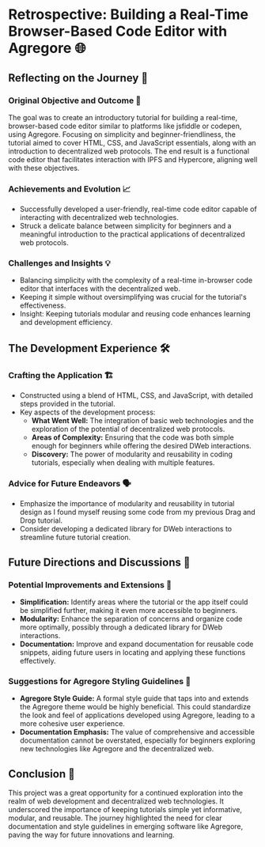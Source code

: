 # Retrospective: Building a Real-Time Browser-Based Code Editor with Agregore 🌐

## Reflecting on the Journey 🎉

### Original Objective and Outcome 🎯
The goal was to create an introductory tutorial for building a real-time, browser-based code editor similar to platforms like jsfiddle or codepen, using Agregore. Focusing on simplicity and beginner-friendliness, the tutorial aimed to cover HTML, CSS, and JavaScript essentials, along with an introduction to decentralized web protocols. The end result is a functional code editor that facilitates interaction with IPFS and Hypercore, aligning well with these objectives.

### Achievements and Evolution 📈
- Successfully developed a user-friendly, real-time code editor capable of interacting with decentralized web technologies.
- Struck a delicate balance between simplicity for beginners and a meaningful introduction to the practical applications of decentralized web protocols.

### Challenges and Insights 💡
- Balancing simplicity with the complexity of a real-time in-browser code editor that interfaces with the decentralized web.
- Keeping it simple without oversimplifying was crucial for the tutorial's effectiveness.
- Insight: Keeping tutorials modular and reusing code enhances learning and development efficiency.

## The Development Experience 🛠️

### Crafting the Application 🏗️
- Constructed using a blend of HTML, CSS, and JavaScript, with detailed steps provided in the tutorial.
- Key aspects of the development process:
  - **What Went Well:** The integration of basic web technologies and the exploration of the potential of decentralized web protocols.
  - **Areas of Complexity:** Ensuring that the code was both simple enough for beginners while offering the desired DWeb interactions.
  - **Discovery:** The power of modularity and reusability in coding tutorials, especially when dealing with multiple features.

### Advice for Future Endeavors 🗣️
- Emphasize the importance of modularity and reusability in tutorial design as I found myself reusing some code from my previous Drag and Drop tutorial.
- Consider developing a dedicated library for DWeb interactions to streamline future tutorial creation.

## Future Directions and Discussions 🚀

### Potential Improvements and Extensions 🔧
- **Simplification:** Identify areas where the tutorial or the app itself could be simplified further, making it even more accessible to beginners.
- **Modularity:** Enhance the separation of concerns and organize code more optimally, possibly through a dedicated library for DWeb interactions.
- **Documentation:** Improve and expand documentation for reusable code snippets, aiding future users in locating and applying these functions effectively.

### Suggestions for Agregore Styling Guidelines 📝
- **Agregore Style Guide:** A formal style guide that taps into and extends the Agregore theme would be highly beneficial. This could standardize the look and feel of applications developed using Agregore, leading to a more cohesive user experience.
- **Documentation Emphasis:** The value of comprehensive and accessible documentation cannot be overstated, especially for beginners exploring new technologies like Agregore and the decentralized web.

## Conclusion 🌟
This project was a great opportunity for a continued exploration into the realm of web development and decentralized web technologies. It underscored the importance of keeping tutorials simple yet informative, modular, and reusable. The journey highlighted the need for clear documentation and style guidelines in emerging software like Agregore, paving the way for future innovations and learning.
